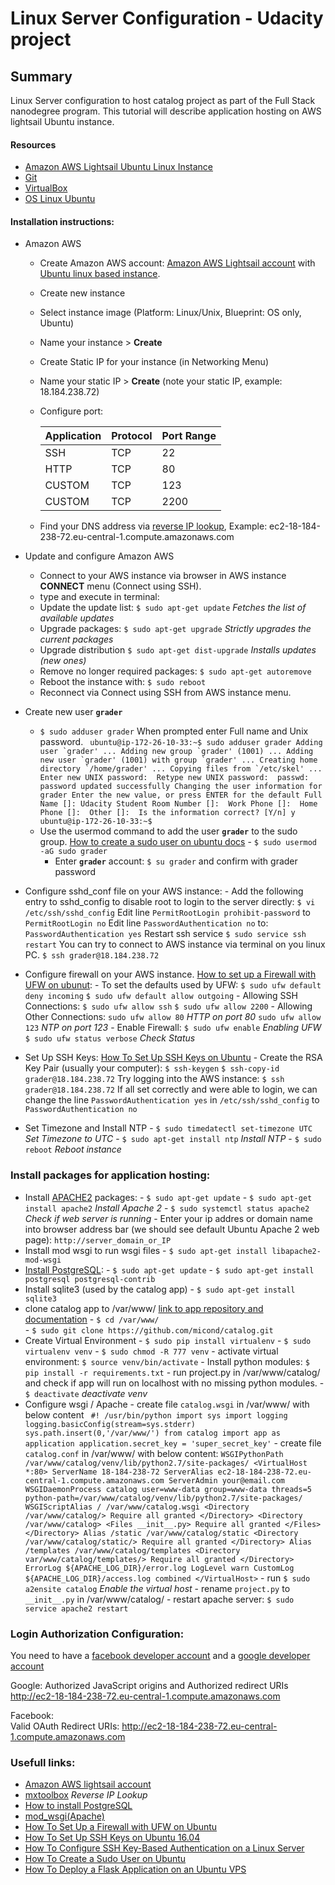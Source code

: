 # Linux Server Configuration - Udacity project

## Summary
Linux Server configuration to host catalog project as part of the Full Stack nanodegree program.
This tutorial will describe application hosting on AWS lightsail Ubuntu instance.

#### Resources
- [Amazon AWS Lightsail Ubuntu Linux Instance](https://lightsail.aws.amazon.com/ls/docs/getting-started/article/getting-started-with-amazon-lightsail)
-  [Git](https://git-scm.com/)
- [VirtualBox](https://www.virtualbox.org)
- [OS Linux Ubuntu](https://www.ubuntu.com)

#### Installation instructions:

- Amazon AWS 

    - Create Amazon AWS account: [Amazon AWS Lightsail account](https://portal.aws.amazon.com/) with [Ubuntu linux based instance](https://lightsail.aws.amazon.com/ls/docs/en/articles/getting-started-with-amazon-lightsail). 
    - Create new instance
    - Select instance image (Platform: Linux/Unix, Blueprint: OS only, Ubuntu)
    - Name your instance > **Create**
    - Create Static IP for your instance (in Networking Menu)
    - Name your static IP > **Create** (note your static IP, example: 18.184.238.72)
    - Configure port:

        | Application   | Protocol      | Port Range  |
        | ------------- |---------------| ------------|
        | SSH           | TCP           | 22          |
        | HTTP          | TCP           | 80          |
        | CUSTOM        | TCP           | 123         |
        | CUSTOM        | TCP           | 2200        |

     - Find your DNS address via [reverse IP lookup](https://mxtoolbox.com), Example: ec2-18-184-238-72.eu-central-1.compute.amazonaws.com


- Update and configure Amazon AWS 
     - Connect to your AWS instance via browser in AWS instance **CONNECT** menu (Connect using SSH).
     - type and execute in terminal: 
     - Update the update list: `$ sudo apt-get update` _Fetches the list of available updates_
     - Upgrade packages: `$ sudo apt-get upgrade` _Strictly upgrades the current packages_
     - Upgrade distribution `$ sudo apt-get dist-upgrade` _Installs updates (new ones)_
     - Remove no longer required packages: `$ sudo apt-get autoremove`
     - Reboot the instance with: `$ sudo reboot`
     - Reconnect via Connect using SSH from AWS instance menu.
- Create new user **`grader`**
     - `$ sudo adduser grader` When prompted enter Full name and Unix password.
             ``` 
            ubuntu@ip-172-26-10-33:~$ sudo adduser grader
            Adding user `grader' ...
            Adding new group `grader' (1001) ...
            Adding new user `grader' (1001) with group `grader' ...
            Creating home directory `/home/grader' ...
            Copying files from `/etc/skel' ...
            Enter new UNIX password: 
            Retype new UNIX password: 
            passwd: password updated successfully
            Changing the user information for grader
            Enter the new value, or press ENTER for the default
            Full Name []: Udacity Student
            Room Number []: 
            Work Phone []: 
            Home Phone []: 
            Other []: 
            Is the information correct? [Y/n] y
            ubuntu@ip-172-26-10-33:~$ 
            ```
     - Use the usermod command to add the user **`grader`** to the sudo group. [How to create a sudo user on ubuntu docs](https://www.digitalocean.com/community/tutorials/how-to-create-a-sudo-user-on-ubuntu-quickstart)
            - `$ sudo usermod -aG sudo grader`
        - Enter **`grader`** account: `$ su grader` and confirm with grader password

- Configure sshd_conf file on your AWS instance:
        - Add the following entry to sshd_config to disable root to login to the server directly:
        `$ vi /etc/ssh/sshd_config` 
        Edit line `PermitRootLogin prohibit-password` to `PermitRootLogin no`
        Edit line `PasswordAuthentication no` to: `PasswordAuthentication yes`
        Restart ssh service `$ sudo service ssh restart`
        You can try to connect to AWS instance via terminal on you linux PC.
        `$ ssh grader@18.184.238.72` 
- Configure firewall on your AWS instance. [How to set up a Firewall with UFW on ubunut](https://www.digitalocean.com/community/tutorials/how-to-set-up-a-firewall-with-ufw-on-ubuntu-16-04):
        - To set the defaults used by UFW:
        `$ sudo ufw default deny incoming`
        `$ sudo ufw default allow outgoing`
        - Allowing SSH Connections:
        `$ sudo ufw allow ssh`
        `$ sudo ufw allow 2200`
        - Allowing Other Connections:
        `sudo ufw allow 80` _HTTP on port 80_
        `sudo ufw allow 123` _NTP on port 123_
        - Enable Firewall:
        `$ sudo ufw enable` _Enabling UFW_
        `$ sudo ufw status verbose` _Check Status_
- Set Up SSH Keys: [How To Set Up SSH Keys on Ubuntu](https://www.digitalocean.com/community/tutorials/how-to-set-up-ssh-keys-on-ubuntu-1604)
        - Create the RSA Key Pair (usually your computer): 
        `$ ssh-keygen`
        `$ ssh-copy-id grader@18.184.238.72`
        Try logging into the AWS instance:
        `$ ssh grader@18.184.238.72`
        If all set correctly and were able to login, we can change the line `PasswordAuthentication yes` in `/etc/ssh/sshd_config` to `PasswordAuthentication no`
- Set Timezone and Install NTP
        - `$ sudo timedatectl set-timezone UTC` _Set Timezone to UTC_
        - `$ sudo apt-get install ntp` _Install NTP_
        - `$ sudo reboot` _Reboot instance_

### Install packages for application hosting:
- Install [APACHE2](https://www.digitalocean.com/community/tutorials/how-to-install-the-apache-web-server-on-ubuntu-16-04) packages:
        - `$ sudo apt-get update`
        - `$ sudo apt-get install apache2` _Install Apache 2_
        - `$ sudo systemctl status apache2` _Check if web server is running_
        - Enter your ip addres or domain name into browser address bar (we should see default Ubuntu Apache 2 web page): `http://server_domain_or_IP`
- Install mod wsgi to run wsgi files
       - `$ sudo apt-get install libapache2-mod-wsgi`
- [Install PostgreSQL](https://www.digitalocean.com/community/tutorials/how-to-install-and-use-postgresql-on-ubuntu-16-04):
       - `$ sudo apt-get update`
       - `$ sudo apt-get install postgresql postgresql-contrib`
- Install sqlite3 (used by the catalog app)
        - `$ sudo apt-get install sqlite3`  
- clone catalog app to /var/www/ [link to app repository and documentation](https://github.com/micond/catalog)
        - `$ cd /var/www/`      
        - `$ sudo git clone https://github.com/micond/catalog.git`
- Create Virtual Environment
        - `$ sudo pip install virtualenv`
        - `$ sudo virtualenv venv`
        - `$ sudo chmod -R 777 venv`
        - activate virtual environment: `$ source venv/bin/activate`
        - Install python modules: `$ pip install -r requirements.txt`
        - run project.py in /var/www/catalog/ and check if app will run on localhost with no missing python modules.
        - `$ deactivate` _deactivate venv_
- Configure wsgi / Apache
        - create file `catalog.wsgi` in /var/www/ with below content
         ``` 
        #! /usr/bin/python
        import sys
        import logging
        logging.basicConfig(stream=sys.stderr)
        sys.path.insert(0,'/var/www/')
        from catalog import app as application
        application.secret_key = 'super_secret_key'
        ```
        - create file `catalog.conf` in /var/www/ with below content:
        ```
            WSGIPythonPath /var/www/catalog/venv/lib/python2.7/site-packages/
        <VirtualHost *:80>
            ServerName 18-184-238-72
            ServerAlias ec2-18-184-238-72.eu-central-1.compute.amazonaws.com
            ServerAdmin your@email.com
            WSGIDaemonProcess catalog user=www-data group=www-data threads=5 python-path=/var/www/catalog/venv/lib/python2.7/site-packages/
            WSGIScriptAlias / /var/www/catalog.wsgi
            <Directory /var/www/catalog/>
                Require all granted
            </Directory>
            <Directory /var/www/catalog>
            <Files __init__.py>
                Require all granted
            </Files>
            </Directory>
            Alias /static /var/www/catalog/static
            <Directory /var/www/catalog/static/>
                Require all granted
            </Directory>
            Alias /templates /var/www/catalog/templates
            <Directory var/www/catalog/templates/>
                Require all granted
            </Directory>
            ErrorLog ${APACHE_LOG_DIR}/error.log
            LogLevel warn
            CustomLog ${APACHE_LOG_DIR}/access.log combined
        </VirtualHost>
        ```
        - run `$ sudo a2ensite catalog` _Enable the virtual host_
        - rename `project.py` to `__init__.py` in /var/www/catalog/
        - restart apache server: `$ sudo service apache2 restart`
### Login Authorization Configuration:
You need to have a [facebook developer account](https://developers.facebook.com/) and a [google developer account](https://console.developers.google.com/)

Google:
Authorized JavaScript origins and Authorized redirect URIs
http://ec2-18-184-238-72.eu-central-1.compute.amazonaws.com

Facebook:      
Valid OAuth Redirect URIs:
http://ec2-18-184-238-72.eu-central-1.compute.amazonaws.com
        
### Usefull links:
- [Amazon AWS lightsail account](https://portal.aws.amazon.com/)
- [mxtoolbox](https://mxtoolbox.com/SuperTool.aspx) _Reverse IP Lookup_
- [How to install PostgreSQL](https://www.digitalocean.com/community/tutorials/how-to-install-and-use-postgresql-on-ubuntu-16-04)
- [mod_wsgi(Apache)](http://flask.pocoo.org/docs/0.12/deploying/mod_wsgi/)
- [How To Set Up a Firewall with UFW on Ubuntu](https://www.digitalocean.com/community/tutorials/how-to-set-up-a-firewall-with-ufw-on-ubuntu-16-04)
- [How To Set Up SSH Keys on Ubuntu 16.04](https://www.digitalocean.com/community/tutorials/how-to-set-up-ssh-keys-on-ubuntu-1604)
- [How To Configure SSH Key-Based Authentication on a Linux Server](https://www.digitalocean.com/community/tutorials/how-to-configure-ssh-key-based-authentication-on-a-linux-server)
- [How To Create a Sudo User on Ubuntu](https://www.digitalocean.com/community/tutorials/how-to-create-a-sudo-user-on-ubuntu-quickstart)
- [How To Deploy a Flask Application on an Ubuntu VPS](https://www.digitalocean.com/community/tutorials/how-to-deploy-a-flask-application-on-an-ubuntu-vps)
        
